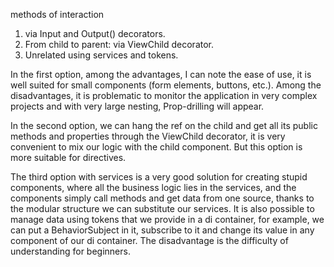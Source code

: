methods of interaction

1. via Input and Output() decorators.
2. From child to parent: via ViewChild decorator.
3. Unrelated using services and tokens.

In the first option, among the advantages, I can note the ease of use, it is well suited for small components (form elements, buttons, etc.).
Among the disadvantages, it is problematic to monitor the application in very complex projects and with very large nesting, Prop-drilling will appear.

In the second option, we can hang the ref on the child and get all its public methods and properties through the ViewChild decorator, it is very convenient to mix our logic with the child component. But this option is more suitable for directives.

The third option with services is a very good solution for creating stupid components, where all the business logic lies in the services, and the components simply call methods and get data from one source, thanks to the modular structure we can substitute our services. It is also possible to manage data using tokens that we provide in a di container, for example, we can put a BehaviorSubject in it, subscribe to it and change its value in any component of our di container.
The disadvantage is the difficulty of understanding for beginners.
